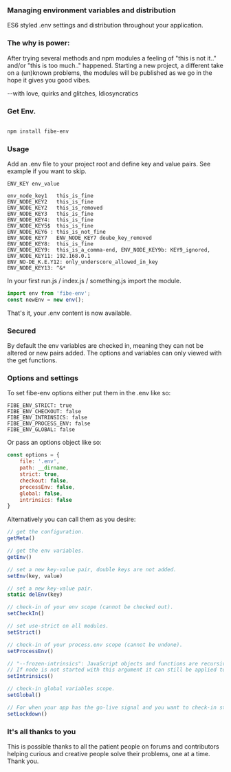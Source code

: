 ### Managing environment variables and distribution


ES6 styled .env settings and distribution throughout your application.


### The why is power:

After trying several methods and npm modules a feeling of "this is not it.." and/or "this is too much.." happened.
Starting a new project, a different take on a (un)known problems, the modules will be published as we go in the hope it gives you good vibes.

--with love, quirks and glitches, Idiosyncratics


### Get Env.

```bash

npm install fibe-env

```


### Usage

Add an .env file to your project root and define key and value pairs.
See example if you want to skip.

```
ENV_KEY env_value

env_node_key1   this_is_fine
ENV_NODE_KEY2   this_is_fine
ENV_NODE_KEY2   this_is_removed
ENV_NODE_KEY3   this_is_fine
ENV_NODE_KEY4:  this_is_fine
ENV_NODE_KEY5$  this_is_fine
ENV_NODE_KEY6 : this_is_not_fine
ENV_NODE_KEY7   ENV_NODE_KEY7 doube_key_removed      
ENV_NODE_KEY8:  this_is_fine
ENV_NODE_KEY9:  this_is_a_comma-end, ENV_NODE_KEY9b: KEY9_ignored,
ENV_NODE_KEY11: 192.168.0.1
ENV_NO-DE_K.E.Y12: only_underscore_allowed_in_key
ENV_NODE_KEY13: ^&*

```
In your first run.js / index.js / something.js import the module.

```javascript
import env from 'fibe-env';
const newEnv = new env();

```
That's it, your .env content is now available.

### Secured

By default the env variables are checked in, meaning they can not be altered or new pairs added.
The options and variables can only viewed with the get functions.

### Options and settings

To set fibe-env options either put them in the .env like so:
```
FIBE_ENV_STRICT: true
FIBE_ENV_CHECKOUT: false
FIBE_ENV_INTRINSICS: false
FIBE_ENV_PROCESS_ENV: false
FIBE_ENV_GLOBAL: false

```
Or pass an options object like so:

```javascript
const options = {
    file: '.env',
    path: __dirname,
    strict: true,
    checkout: false,
    processEnv: false,
    global: false,
    intrinsics: false
}

```

Alternatively you can call them as you desire:

```javascript
// get the configuration.
getMeta()

// get the env variables.
getEnv()

// set a new key-value pair, double keys are not added.
setEnv(key, value)

// set a new key-value pair.
static delEnv(key)

// check-in of your env scope (cannot be checked out).
setCheckIn()

// set use-strict on all modules.
setStrict()

// check-in of your process.env scope (cannot be undone).
setProcessEnv()

// "--frozen-intrinsics": JavaScript objects and functions are recursively frozen, except for globalThis.
// If node is not started with this argument it can still be applied to worker & child-processes.
setIntrinsics()

// check-in global variables scope.
setGlobal()

// For when your app has the go-live signal and you want to check-in strict, global and env.
setLockdown() 

```

### It's all thanks to you

This is possible thanks to all the patient people on forums and contributors helping curious and creative people solve their problems, one at a time. Thank you.



